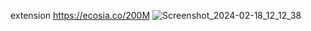 extension https://ecosia.co/200M
![Screenshot_2024-02-18_12_12_38](https://github.com/404BOB/EcosiaAutoTrees/assets/152085754/887545a7-3c7b-4d92-ae91-24d90816bd48)
